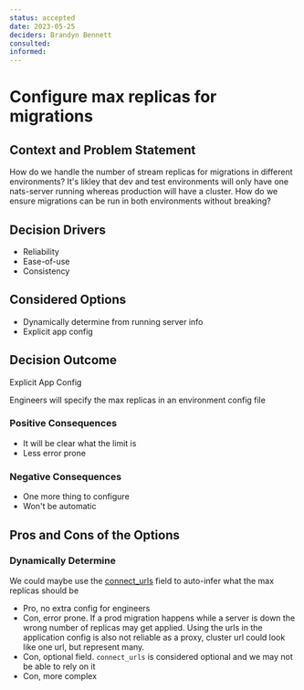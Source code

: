 ```yaml
---
status: accepted
date: 2023-05-25
deciders: Brandyn Bennett
consulted:
informed:
---
```

# Configure max replicas for migrations

## Context and Problem Statement

How do we handle the number of stream replicas for migrations in different environments?
It's likley that dev and test environments will only have one nats-server running whereas
production will have a cluster. How do we ensure migrations can be run in both environments
without breaking?

## Decision Drivers

* Reliability
* Ease-of-use
* Consistency

## Considered Options

* Dynamically determine from running server info
* Explicit app config

## Decision Outcome

Explicit App Config

Engineers will specify the max replicas in an environment config file

### Positive Consequences

* It will be clear what the limit is
* Less error prone

### Negative Consequences

* One more thing to configure
* Won't be automatic

## Pros and Cons of the Options

### Dynamically Determine

We could maybe use the [connect_urls](https://docs.nats.io/reference/reference-protocols/nats-protocol#connect_urls)
field to auto-infer what the max replicas should be

* Pro, no extra config for engineers
* Con, error prone. If a prod migration happens while a server is down the wrong
number of replicas may get applied. Using the urls in the application config is also
not reliable as a proxy, cluster url could look like one url, but represent many.
* Con, optional field. `connect_urls` is considered optional and we may not
be able to rely on it
* Con, more complex
